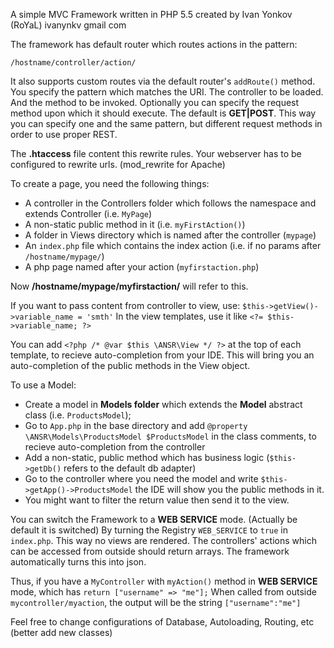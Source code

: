 A simple MVC Framework written in PHP 5.5 created by Ivan Yonkov (RoYaL) ivanynkv <at> gmail <dot> com

The framework has default router which routes actions in the pattern:

	/hostname/controller/action/
	
It also supports custom routes via the default router's `addRoute()` method. You specify the pattern which
matches the URI. The controller to be loaded. And the method to be invoked. Optionally you can specify the
request method upon which it should execute. The default is **GET|POST**. This way you can specify one and the
same pattern, but different request methods in order to use proper REST.

The **.htaccess** file content this rewrite rules. Your webserver has to be configured to rewrite urls.
(mod_rewrite for Apache)

To create a page, you need the following things:

- A controller in the Controllers folder which follows the namespace and extends Controller (i.e. `MyPage`)
- A non-static public method in it (i.e. `myFirstAction()`)
- A folder in Views directory which is named after the controller (`mypage`)
- An `index.php` file which contains the index action (i.e. if no params after `/hostname/mypage/`)
- A php page named after your action (`myfirstaction.php`)

Now **/hostname/mypage/myfirstaction/** will refer to this.

If you want to pass content from controller to view, use: `$this->getView()->variable_name = 'smth'`
In the view templates, use it like `<?= $this->variable_name; ?>`

You can add `<?php /* @var $this \ANSR\View */ ?>` at the top of each template, to recieve auto-completion
from your IDE. This will bring you an auto-completion of the public methods in the View object.

To use a Model:

- Create a model in **Models folder** which extends the **Model** abstract class (i.e. `ProductsModel`);
- Go to `App.php` in the base directory and add `@property \ANSR\Models\ProductsModel $ProductsModel` in
the class comments, to recieve auto-completion from the controller
- Add a non-static, public method which has business logic (`$this->getDb()` refers to the default db adapter)
- Go to the controller where you need the model and write `$this->getApp()->ProductsModel`
the IDE will show you the public methods in it.
- You might want to filter the return value then send it to the view.

You can switch the Framework to a **WEB SERVICE** mode. (Actually be default it is switched) By turning the Registry `WEB_SERVICE` to `true` in `index.php`. This way no views are rendered. The controllers' actions which can be accessed from outside should return arrays. The framework automatically turns this into json.

Thus, if you have a `MyController` with `myAction()` method in **WEB SERVICE** mode, which has `return ["username" => "me"];` When called from outside `mycontroller/myaction`, the output will be the string `["username":"me"]`

Feel free to change configurations of Database, Autoloading, Routing, etc (better add new classes)


